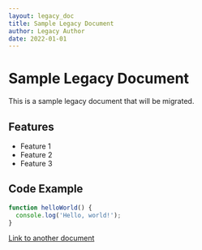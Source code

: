 ```yaml
---
layout: legacy_doc
title: Sample Legacy Document
author: Legacy Author
date: 2022-01-01
---
```


# Sample Legacy Document

This is a sample legacy document that will be migrated.

## Features

* Feature 1
* Feature 2
* Feature 3

## Code Example

```javascript
function helloWorld() {
  console.log('Hello, world!');
}
```

[Link to another document](other-doc.html)
